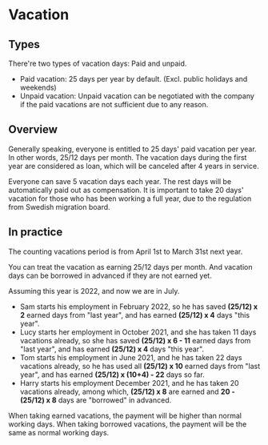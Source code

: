 # Vacation

## Types

There're two types of vacation days: Paid and unpaid.
* Paid vacation: 25 days per year by default. (Excl. public holidays and weekends)
* Unpaid vacation: Unpaid vacation can be negotiated with the company if the paid vacations are not sufficient due to any reason.

## Overview

Generally speaking, everyone is entitled to 25 days' paid vacation per year. In other words, 25/12 days per month. The vacation days during the first year are considered as loan, which will be canceled after 4 years in service.

Everyone can save 5 vacation days each year. The rest days will be automatically paid out as compensation. It is important to take 20 days' vacation for those who has been working a full year, due to the regulation from Swedish migration board.

## In practice

The counting vacations period is from April 1st to March 31st next year.

You can treat the vacation as earning 25/12 days per month. And vacation days can be borrowed in advanced if they are not earned yet.

Assuming this year is 2022, and now we are in July.

* Sam starts his employment in February 2022, so he has saved **(25/12) x 2** earned days from "last year", and has earned **(25/12) x 4** days "this year".
* Lucy starts her employment in October 2021, and she has taken 11 days vacations already, so she has saved **(25/12) x 6 - 11** earned days from "last year", and has earned **(25/12) x 4** days "this year".
* Tom starts his employment in June 2021, and he has taken 22 days vacations already, so he has used all **(25/12) x 10** earned days from "last year", and has earned **(25/12) x (10+4) - 22** days so far.
* Harry starts his employment December 2021, and he has taken 20 vacations already, among which, **(25/12) x 8** are earned and **20 - (25/12) x 8** days are "borrowed" in advanced.

When taking earned vacations, the payment will be higher than normal working days.
When taking borrowed vacations, the payment will be the same as normal working days.
